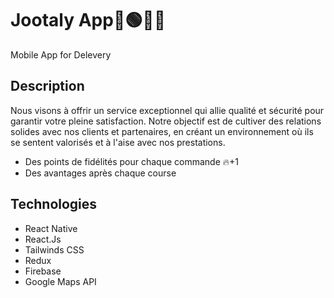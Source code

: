 # Jootaly App🚀🟢🔵🚀

Mobile App for Delevery

## Description

Nous visons à offrir un service exceptionnel qui allie qualité et sécurité pour garantir votre pleine satisfaction. Notre objectif est de cultiver des relations solides avec nos clients et partenaires, en créant un environnement où ils se sentent valorisés et à l'aise avec nos prestations.

* Des points de fidélités pour chaque commande 🔥+1
* Des avantages après chaque course

## Technologies

* React Native
* React.Js
* Tailwinds CSS
* Redux
* Firebase
* Google Maps API
